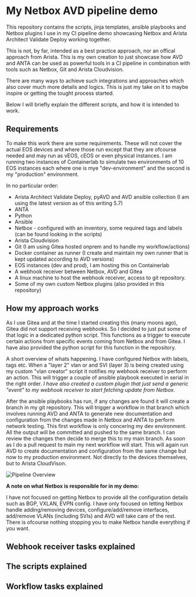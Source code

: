 # My Netbox AVD pipeline demo

This repository contains the scripts, jinja templates, ansible playbooks and Netbox plugins I use in my CI pipeline demo showcasing Netbox and Arista Architect Validate Deploy working together.

This is not, by far, intended as a best practice approach, nor an offical approach from Arista. This is my own creation to just showcase how AVD and ANTA can be used as powerful tools in a CI pipeline in combination with tools such as Netbox, Git and Arista Cloudvision.

There are many ways to achieve such integrations and approaches which also cover much more details and logics. This is just my take on it to maybe inspire or getting the tought process started. 

Below I will briefly explain the different scripts, and how it is intended to work. 

## Requirements

To make this work there are some requirements. These will not cover the actual EOS devices and where those run except that they are ofcourse needed and may run as vEOS, cEOS or even physical instances. I am running two instances of Containerlab to simulate two environments of 10 EOS instances each where one is mye "dev-environment" and the second is my "production" environment.

In no particular order:

- Arista Architect Validate Deploy, pyAVD and AVD ansible collection (I am using the latest version as of this writing 5.7)
- ANTA
- Python
- Ansible
- Netbox - configured with an inventory, some required tags and labels (can be found looking in the scripts) 
- Arista Cloudvision
- Git (I am using Gitea hosted onprem and to handle my workflow/actions)
- Docker container as runner (I create and maintain my own runner that is kept updated according to AVD versions)
- EOS instances (dev and prod), I am hosting this on Containerlab
- A webhook receiver between Netbox, AVD and Gitea
- A linux machine to host the webhook receiver, access to git repository.
- Some of my own custom Netbox plugins (also provided in this repository)

## How my approach works

As I use Gitea and at the time I started creating this (many moons ago), Gitea did not support receiving webhooks. So I decided to just put some of that logic in a dedicated python script. This functions as a trigger to execute certain actions from specific events coming from Netbox and from Gitea. I have also provided the python script for this function in the repository. 

A short overview of whats happening. I have configured Netbox with labels, tags etc. When a "layer 2" vlan or and SVI (layer 3) is being created using my custom "vlan creator" script it notifies my webhook receiver to perform an action. This will trigger a couple of ansible playbook executed in serial in the right order. *I have also created a custom plugin that just send a generic "event" to my webhook receiver to start fetching update from Netbox.* 

After the ansible playbooks has run, if any changes are found it will create a branch in my git repository. This will trigger a workflow in that branch which involves running AVD and ANTA to generate new documentation and configuration from the changes made in Netbox and ANTA to perform network testing. This first workflow is only concering my dev environment. All the output will be committed and pushed to the same branch. I can review the changes then decide to merge this to my main branch. As soon as I do a pull request to main my next workflow will start. This will again run AVD to create documentation and configuration from the same change but now to my production environment. Not directly to the devices themselves, but to Arista CloudVison. 


![Pipeline Overview](image/pipeline_overview.png)




**A note on what Netbox is responsible for in my demo:**

I have not focused on getting Netbox to provide all the configuration details such as BGP, VXLAN, EVPN config. I have only focused on letting Netbox handle adding/removing devices, configure/add/remove interfaces, add/remove VLANs (including SVIs) and AVD will take care of the rest. There is ofcourse nothing stopping you to make Netbox handle everything if you want. 



## Webhook receiver tasks explained

## The scripts explained



## Workflow tasks explained



